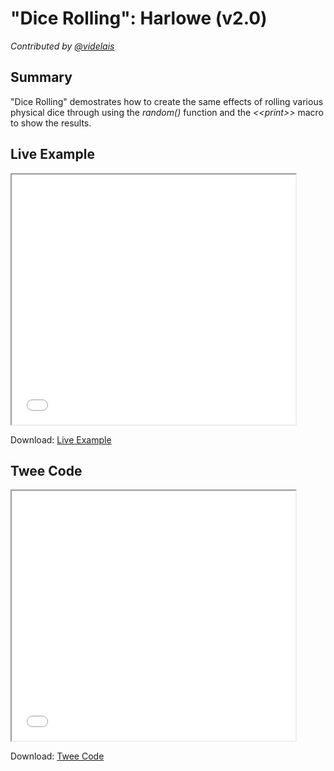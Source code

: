 # "Dice Rolling": Harlowe (v2.0)

*Contributed by <a href="https://github.com/videlais">@videlais</a>*

## Summary

"Dice Rolling" demostrates how to create the same effects of rolling various physical dice through using the *random()* function and the *&lt;&lt;print&gt;&gt;* macro to show the results.

## Live Example

<section>
<iframe src="sugarcube_dicerolling_example.html" height=400 width=90%></iframe>


Download: <a href="sugarcube_dicerolling_example.html" target="_blank">Live Example</a>
</section>

## Twee Code

<section>
<iframe src="sugarcube_dicerolling_twee.txt" height=400 width=90%></iframe>


Download: <a href="sugarcube_dicerolling_twee.txt" target="_blank">Twee Code</a>
</section>
